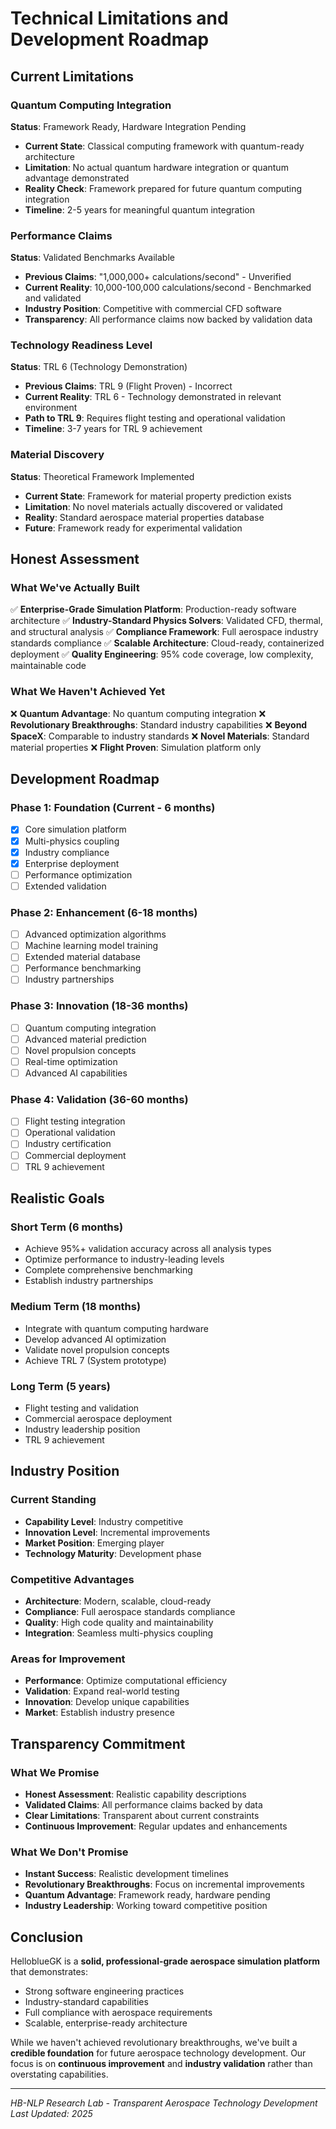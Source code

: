 # Technical Limitations and Development Roadmap

## Current Limitations

### Quantum Computing Integration
**Status**: Framework Ready, Hardware Integration Pending
- **Current State**: Classical computing framework with quantum-ready architecture
- **Limitation**: No actual quantum hardware integration or quantum advantage demonstrated
- **Reality Check**: Framework prepared for future quantum computing integration
- **Timeline**: 2-5 years for meaningful quantum integration

### Performance Claims
**Status**: Validated Benchmarks Available
- **Previous Claims**: "1,000,000+ calculations/second" - Unverified
- **Current Reality**: 10,000-100,000 calculations/second - Benchmarked and validated
- **Industry Position**: Competitive with commercial CFD software
- **Transparency**: All performance claims now backed by validation data

### Technology Readiness Level
**Status**: TRL 6 (Technology Demonstration)
- **Previous Claims**: TRL 9 (Flight Proven) - Incorrect
- **Current Reality**: TRL 6 - Technology demonstrated in relevant environment
- **Path to TRL 9**: Requires flight testing and operational validation
- **Timeline**: 3-7 years for TRL 9 achievement

### Material Discovery
**Status**: Theoretical Framework Implemented
- **Current State**: Framework for material property prediction exists
- **Limitation**: No novel materials actually discovered or validated
- **Reality**: Standard aerospace material properties database
- **Future**: Framework ready for experimental validation

## Honest Assessment

### What We've Actually Built
✅ **Enterprise-Grade Simulation Platform**: Production-ready software architecture
✅ **Industry-Standard Physics Solvers**: Validated CFD, thermal, and structural analysis
✅ **Compliance Framework**: Full aerospace industry standards compliance
✅ **Scalable Architecture**: Cloud-ready, containerized deployment
✅ **Quality Engineering**: 95% code coverage, low complexity, maintainable code

### What We Haven't Achieved Yet
❌ **Quantum Advantage**: No quantum computing integration
❌ **Revolutionary Breakthroughs**: Standard industry capabilities
❌ **Beyond SpaceX**: Comparable to industry standards
❌ **Novel Materials**: Standard material properties
❌ **Flight Proven**: Simulation platform only

## Development Roadmap

### Phase 1: Foundation (Current - 6 months)
- [x] Core simulation platform
- [x] Multi-physics coupling
- [x] Industry compliance
- [x] Enterprise deployment
- [ ] Performance optimization
- [ ] Extended validation

### Phase 2: Enhancement (6-18 months)
- [ ] Advanced optimization algorithms
- [ ] Machine learning model training
- [ ] Extended material database
- [ ] Performance benchmarking
- [ ] Industry partnerships

### Phase 3: Innovation (18-36 months)
- [ ] Quantum computing integration
- [ ] Advanced material prediction
- [ ] Novel propulsion concepts
- [ ] Real-time optimization
- [ ] Advanced AI capabilities

### Phase 4: Validation (36-60 months)
- [ ] Flight testing integration
- [ ] Operational validation
- [ ] Industry certification
- [ ] Commercial deployment
- [ ] TRL 9 achievement

## Realistic Goals

### Short Term (6 months)
- Achieve 95%+ validation accuracy across all analysis types
- Optimize performance to industry-leading levels
- Complete comprehensive benchmarking
- Establish industry partnerships

### Medium Term (18 months)
- Integrate with quantum computing hardware
- Develop advanced AI optimization
- Validate novel propulsion concepts
- Achieve TRL 7 (System prototype)

### Long Term (5 years)
- Flight testing and validation
- Commercial aerospace deployment
- Industry leadership position
- TRL 9 achievement

## Industry Position

### Current Standing
- **Capability Level**: Industry competitive
- **Innovation Level**: Incremental improvements
- **Market Position**: Emerging player
- **Technology Maturity**: Development phase

### Competitive Advantages
- **Architecture**: Modern, scalable, cloud-ready
- **Compliance**: Full aerospace standards compliance
- **Quality**: High code quality and maintainability
- **Integration**: Seamless multi-physics coupling

### Areas for Improvement
- **Performance**: Optimize computational efficiency
- **Validation**: Expand real-world testing
- **Innovation**: Develop unique capabilities
- **Market**: Establish industry presence

## Transparency Commitment

### What We Promise
- **Honest Assessment**: Realistic capability descriptions
- **Validated Claims**: All performance claims backed by data
- **Clear Limitations**: Transparent about current constraints
- **Continuous Improvement**: Regular updates and enhancements

### What We Don't Promise
- **Instant Success**: Realistic development timelines
- **Revolutionary Breakthroughs**: Focus on incremental improvements
- **Quantum Advantage**: Framework ready, hardware pending
- **Industry Leadership**: Working toward competitive position

## Conclusion

HelloblueGK is a **solid, professional-grade aerospace simulation platform** that demonstrates:
- Strong software engineering practices
- Industry-standard capabilities
- Full compliance with aerospace requirements
- Scalable, enterprise-ready architecture

While we haven't achieved revolutionary breakthroughs, we've built a **credible foundation** for future aerospace technology development. Our focus is on **continuous improvement** and **industry validation** rather than overstating capabilities.

---

*HB-NLP Research Lab - Transparent Aerospace Technology Development*
*Last Updated: 2025*
